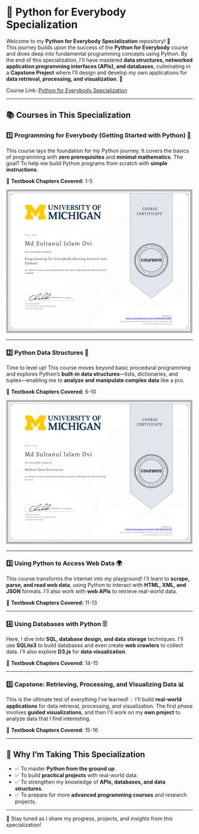 # 🐍 Python for Everybody Specialization

Welcome to my **Python for Everybody Specialization** repository! 🎉  
This journey builds upon the success of the **Python for Everybody** course and dives deep into fundamental programming concepts using Python. By the end of this specialization, I'll have mastered **data structures, networked application programming interfaces (APIs), and databases**, culminating in a **Capstone Project** where I'll design and develop my own applications for **data retrieval, processing, and visualization**. 🚀

Course Link: [Python for Everybody Specialization](https://www.coursera.org/specializations/python)

---

## 📚 Courses in This Specialization

### 1️⃣ Programming for Everybody (Getting Started with Python) 🏁

This course lays the foundation for my Python journey. It covers the basics of programming with **zero prerequisites** and **minimal mathematics**. The goal? To help me build Python programs from scratch with **simple instructions**.

📖 **Textbook Chapters Covered:** 1-5

![Certificate](certificates/Course_01_Certificate.jpg)

---

### 2️⃣ Python Data Structures 🔗

Time to level up! This course moves beyond basic procedural programming and explores Python’s **built-in data structures**—lists, dictionaries, and tuples—enabling me to **analyze and manipulate complex data** like a pro.

📖 **Textbook Chapters Covered:** 6-10

![Certificate](certificates/Course_02_Certificate.jpg)

---

### 3️⃣ Using Python to Access Web Data 🌍

This course transforms the internet into my playground! I'll learn to **scrape, parse, and read web data**, using Python to interact with **HTML, XML, and JSON** formats. I’ll also work with **web APIs** to retrieve real-world data.

📖 **Textbook Chapters Covered:** 11-13

---

### 4️⃣ Using Databases with Python 🗄️

Here, I dive into **SQL, database design, and data storage** techniques. I'll use **SQLite3** to build databases and even create **web crawlers** to collect data. I'll also explore **D3.js** for **data visualization**.

📖 **Textbook Chapters Covered:** 14-15

---

### 5️⃣ Capstone: Retrieving, Processing, and Visualizing Data 📊

This is the ultimate test of everything I've learned! 💡 I'll build **real-world applications** for data retrieval, processing, and visualization. The first phase involves **guided visualizations**, and then I'll work on my **own project** to analyze data that I find interesting.

📖 **Textbook Chapters Covered:** 15-16

---

## 🎯 Why I’m Taking This Specialization

- ✅ To master **Python from the ground up**.
- ✅ To build **practical projects** with real-world data.
- ✅ To strengthen my knowledge of **APIs, databases, and data structures**.
- ✅ To prepare for more **advanced programming courses** and research projects.

---

📌 Stay tuned as I share my progress, projects, and insights from this specialization!
